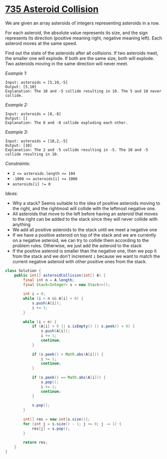 # [735 Asteroid Collision](https://leetcode.com/problems/asteroid-collision/)

We are given an array asteroids of integers representing asteroids in a row.

For each asteroid, the absolute value represents its size, and the sign represents its direction (positive meaning right, negative meaning left). Each asteroid moves at the same speed.

Find out the state of the asteroids after all collisions. If two asteroids meet, the smaller one will explode. If both are the same size, both will explode. Two asteroids moving in the same direction will never meet.

*Example 1:*

```plaintext
Input: asteroids = [5,10,-5]
Output: [5,10]
Explanation: The 10 and -5 collide resulting in 10. The 5 and 10 never collide.
```

*Example 2:*

```plaintext
Input: asteroids = [8,-8]
Output: []
Explanation: The 8 and -8 collide exploding each other.
```

*Example 3:*

```plaintext
Input: asteroids = [10,2,-5]
Output: [10]
Explanation: The 2 and -5 collide resulting in -5. The 10 and -5 collide resulting in 10.
```

*Constraints:*

- `2 <= asteroids.length <= 104`
- `-1000 <= asteroids[i] <= 1000`
- `asteroids[i] != 0`

*Ideas:*

- Why a stack? Seems suitable to the idea of positive asteroids moving to the right, and the rightmost will collide with the leftmost negative one.
- All asteroids that move to the left before having an asteroid that moves to the right can be added to the stack since they will never collide with anything
- We add all positive asteroids to the stack until we meet a negative one
- If we have a positive asteroid on top of the stack and we are currently on a negative asteroid, we can try to collide them according to the problem rules. Otherwise, we just add the asteroid to the stack
- If the positive asteroid is smaller than the negative one, then we pop it from the stack and we don't increment `i` because we want to match the current negative asteroid with other positive ones from the stack.

```java
class Solution {
    public int[] asteroidCollision(int[] A) {
        final int n = A.length;
        final Stack<Integer> s = new Stack<>();
        
        int i = 0;
        while (i < n && A[i] < 0) {
            s.push(A[i]);
            i += 1;
        }
        
        while (i < n) {
            if (A[i] > 0 || s.isEmpty() || s.peek() < 0) {
                s.push(A[i]);
                i += 1;
                continue;
            }
            
            if (s.peek() > Math.abs(A[i])) {
                i += 1;
                continue;
            }
            
            if (s.peek() == Math.abs(A[i])) {
                s.pop();
                i += 1;
                continue;
            }
            
            s.pop();
        }
        
        int[] res = new int[s.size()];
        for (int j = s.size() - 1; j >= 0; j -= 1) {
            res[j] = s.pop();
        }
        
        return res;
    }
}
```
